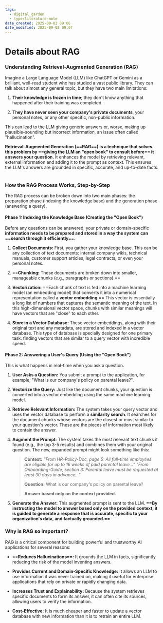 ```yaml
---
tags:
  - digital_garden
  - type/literature-note
date_created: 2025-09-02 09:06
date_modified: 2025-09-02 09:07
---
```

# Details about RAG

### Understanding Retrieval-Augmented Generation (RAG)

Imagine a Large Language Model (LLM) like ChatGPT or Gemini as a brilliant, well-read student who has studied a vast public library. They can talk about almost any general topic, but they have two main limitations:

1. **Their knowledge is frozen in time**; they don't know anything that happened after their training was completed.
    
2. **They have never seen your company's private documents**, your personal notes, or any other specific, non-public information.
    

This can lead to the LLM giving generic answers or, worse, making up plausible-sounding but incorrect information, an issue often called "hallucination".  

**Retrieval-Augmented Generation (==RAG==) is a technique that solves this problem by ==giving the LLM an "open book" to consult before== it answers your question.** It enhances the model by retrieving relevant, external information and adding it to the prompt as context. This ensures the LLM's answers are grounded in specific, accurate, and up-to-date facts.  

### How the RAG Process Works, Step-by-Step

The RAG process can be broken down into two main phases: the preparation phase (indexing the knowledge base) and the generation phase (answering a query).

#### Phase 1: Indexing the Knowledge Base (Creating the "Open Book")

Before any questions can be answered, your private or domain-specific **information needs to be prepared and stored in a way the system can ==search through it efficiently==**.

1. **Collect Documents:** First, you gather your knowledge base. This can be any collection of text documents: internal company wikis, technical manuals, customer support articles, legal contracts, or even your personal notes.  
    
2. ==**Chunking:** These documents are broken down into smaller, manageable chunks (e.g., paragraphs or sections).==
    
3. **Vectorization:** ==Each chunk of text is fed into a machine learning model (an embedding model) that converts it into a numerical representation called a **vector embedding**.== This vector is essentially a long list of numbers that captures the semantic meaning of the text. In this high-dimensional vector space, chunks with similar meanings will have vectors that are "close" to each other.  
    
4. **Store in a Vector Database:** These vector embeddings, along with their original text and any metadata, are stored and indexed in a vector database. This type of database is specially designed for one primary task: finding vectors that are similar to a query vector with incredible speed.  
    

#### Phase 2: Answering a User's Query (Using the "Open Book")

This is what happens in real-time when you ask a question.

1. **User Asks a Question:** You submit a prompt to the application, for example, "What is our company's policy on parental leave?".  
    
2. **Vectorize the Query:** Just like the document chunks, your question is converted into a vector embedding using the same machine learning model.  
    
3. **Retrieve Relevant Information:** The system takes your query vector and uses the vector database to perform a **similarity search**. It searches for the document chunks whose vectors are the closest or most similar to your question's vector. These are the pieces of information most likely to contain the answer.  
    
4. **Augment the Prompt:** The system takes the most relevant text chunks it found (e.g., the top 3-5 results) and combines them with your original question. The new, expanded prompt might look something like this:
    
    > **Context:** _"From HR-Policy-Doc, page 5: All full-time employees are eligible for up to 16 weeks of paid parental leave..."_ _"From Onboarding-Guide, section 3: Parental leave must be requested at least 30 days in advance..."_
    > 
    > **Question:** What is our company's policy on parental leave?
    > 
    > **Answer based only on the context provided.**
    
1. **Generate the Answer:** This augmented prompt is sent to the LLM. **==By instructing the model to answer based only on the provided context, it is guided to generate a response that is accurate, specific to your organization's data, and factually grounded.==**  
    

### Why is RAG so Important?

RAG is a critical component for building powerful and trustworthy AI applications for several reasons:

- ==**Reduces Hallucinations==:** It grounds the LLM in facts, significantly reducing the risk of the model inventing answers.  
    
- **Provides Current and Domain-Specific Knowledge:** It allows an LLM to use information it was never trained on, making it useful for enterprise applications that rely on private or rapidly changing data.  
    
- **Increases Trust and Explainability:** Because the system retrieves specific documents to form its answer, it can often cite its sources, allowing users to verify the information.  
    
- **Cost-Effective:** It is much cheaper and faster to update a vector database with new information than it is to retrain an entire LLM.